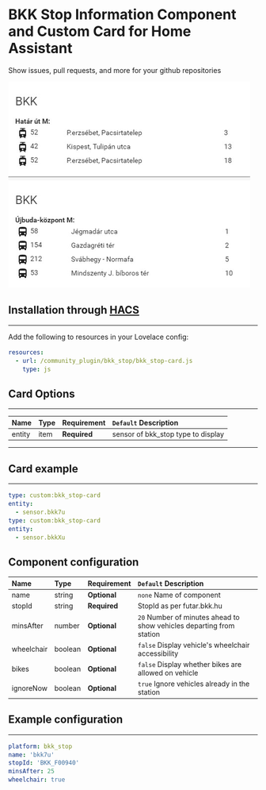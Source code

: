 # BKK Stop Information Component and Custom Card for Home Assistant
Show issues, pull requests, and more for your github repositories

<img src='https://raw.githubusercontent.com/amaximus/bkk_stop/master/example/bkk_lovelace.jpg' />

## Installation through [HACS](https://github.com/custom-components/hacs)
---
Add the following to resources in your Lovelace config:

```yaml
resources:
  - url: /community_plugin/bkk_stop/bkk_stop-card.js
    type: js
```

## Card Options
---
| Name | Type | Requirement | `Default` Description
| :---- | :---- | :------- | :----------- |
| entity | item | **Required** | sensor of bkk_stop type to display
---

## Card example
---
```yaml
type: custom:bkk_stop-card
entity:
  - sensor.bkk7u
type: custom:bkk_stop-card
entity:
  - sensor.bkkXu
```

## Component configuration
| Name | Type | Requirement | `Default` Description
| :---- | :---- | :------- | :----------- |
| name | string | **Optional** | `none` Name of component 
| stopId | string | **Required** | StopId as per futar.bkk.hu
| minsAfter | number | **Optional** | `20` Number of minutes ahead to show vehicles departing from station
| wheelchair | boolean | **Optional** | `false` Display vehicle's wheelchair accessibility
| bikes | boolean | **Optional** | `false` Display whether bikes are allowed on vehicle
| ignoreNow | boolean | **Optional** | `true` Ignore vehicles already in the station

## Example configuration
---
```yaml
platform: bkk_stop
name: 'bkk7u'
stopId: 'BKK_F00940'
minsAfter: 25
wheelchair: true
```

